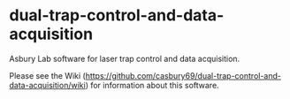 # dual-trap-control-and-data-acquisition

Asbury Lab software for laser trap control and data acquisition.

Please see the Wiki (https://github.com/casbury69/dual-trap-control-and-data-acquisition/wiki) for information about this software.
